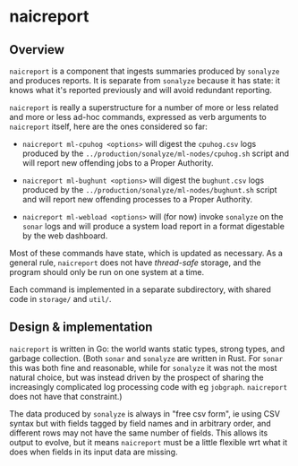 # naicreport

## Overview

`naicreport` is a component that ingests summaries produced by `sonalyze` and produces reports.  It
is separate from `sonalyze` because it has state: it knows what it's reported previously and will avoid
redundant reporting.

`naicreport` is really a superstructure for a number of more or less related and more or less ad-hoc
commands, expressed as verb arguments to `naicreport` itself, here are the ones considered so far:

- `naicreport ml-cpuhog <options>` will digest the `cpuhog.csv` logs produced by the
  `../production/sonalyze/ml-nodes/cpuhog.sh` script and will report new offending jobs to a Proper
  Authority.

- `naicreport ml-bughunt <options>` will digest the `bughunt.csv` logs produced by the
  `../production/sonalyze/ml-nodes/bughunt.sh` script and will report new offending processes to a
  Proper Authority.

- `naicreport ml-webload <options>` will (for now) invoke `sonalyze` on the `sonar` logs and will
  produce a system load report in a format digestable by the web dashboard.

Most of these commands have state, which is updated as necessary.  As a general rule, `naicreport`
does not have *thread-safe* storage, and the program should only be run on one system at a time.

Each command is implemented in a separate subdirectory, with shared code in `storage/` and `util/`.

## Design & implementation

`naicreport` is written in Go: the world wants static types, strong types, and garbage collection.
(Both `sonar` and `sonalyze` are written in Rust.  For `sonar` this was both fine and reasonable,
while for `sonalyze` it was not the most natural choice, but was instead driven by the prospect of
sharing the increasingly complicated log processing code with eg `jobgraph`.  `naicreport` does not
have that constraint.)

The data produced by `sonalyze` is always in "free csv form", ie using CSV syntax but with fields
tagged by field names and in arbitrary order, and different rows may not have the same number of
fields.  This allows its output to evolve, but it means `naicreport` must be a little flexible wrt
what it does when fields in its input data are missing.

